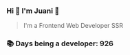### Hi 👋 I&#39;m Juani 🦁

> I&#39;m a Frontend Web Developer SSR

### 📚 Days being a developer: 926
